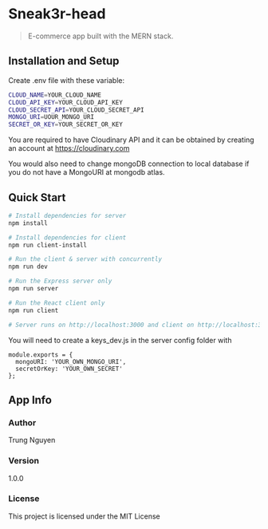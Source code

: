 # Sneak3r-head

> E-commerce app built with the MERN stack.

## Installation and Setup

Create .env file with these variable:

```bash
CLOUD_NAME=YOUR_CLOUD_NAME
CLOUD_API_KEY=YOUR_CLOUD_API_KEY
CLOUD_SECRET_API=YOUR_CLOUD_SECRET_API
MONGO_URI=UOUR_MONGO_URI
SECRET_OR_KEY=YOUR_SECRET_OR_KEY
```

You are required to have Cloudinary API and it can be obtained by creating an account at https://cloudinary.com

You would also need to change mongoDB connection to local database if you do not have a MongoURI at mongodb atlas.


## Quick Start

```bash
# Install dependencies for server
npm install

# Install dependencies for client
npm run client-install

# Run the client & server with concurrently
npm run dev

# Run the Express server only
npm run server

# Run the React client only
npm run client

# Server runs on http://localhost:3000 and client on http://localhost:3001
```

You will need to create a keys_dev.js in the server config folder with

```
module.exports = {
  mongoURI: 'YOUR_OWN_MONGO_URI',
  secretOrKey: 'YOUR_OWN_SECRET'
};
```

## App Info

### Author

Trung Nguyen

### Version

1.0.0

### License

This project is licensed under the MIT License
